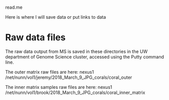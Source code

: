 read.me

Here is where I will save data or put links to data

# Raw data files

The raw data output from MS is saved in these directories in the UW department of Genome Science cluster, accessed using the Putty command line.

The outer matrix raw files are here:
nexus1 /net/nunn/vol1/jeremy/2018_March_9_JPG_corals/coral_outer

The inner matrix samples raw files are here:
nexus1 /net/nunn/vol1/brook/2018_March_9_JPG_corals/coral_inner_matrix







